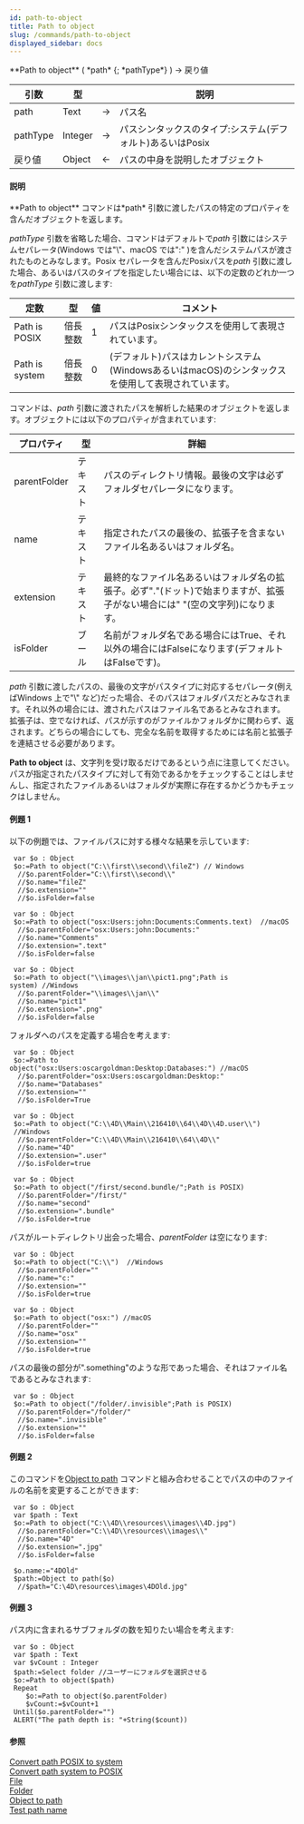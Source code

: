 ```yaml
---
id: path-to-object
title: Path to object
slug: /commands/path-to-object
displayed_sidebar: docs
---
```


<!--REF #_command_.Path to object.Syntax-->**Path to object** ( *path* {; *pathType*} ) -> 戻り値<!-- END REF-->
<!--REF #_command_.Path to object.Params-->
| 引数 | 型 |  | 説明 |
| --- | --- | --- | --- |
| path | Text | &#8594;  | パス名 |
| pathType | Integer | &#8594;  | パスシンタックスのタイプ:システム(デフォルト)あるいはPosix |
| 戻り値 | Object | &#8592; | パスの中身を説明したオブジェクト |

<!-- END REF-->

#### 説明 

<!--REF #_command_.Path to object.Summary-->**Path to object** コマンドは*path* 引数に渡したパスの特定のプロパティを含んだオブジェクトを返します。<!-- END REF-->

*pathType* 引数を省略した場合、コマンドはデフォルトで*path* 引数にはシステムセパレータ(Windows では"\\"、macOS では":" )を含んだシステムパスが渡されたものとみなします。Posix セパレータを含んだPosixパスを*path* 引数に渡した場合、あるいはパスのタイプを指定したい場合には、以下の定数のどれか一つを*pathType* 引数に渡します:

| 定数             | 型    | 値 | コメント                                                      |
| -------------- | ---- | - | --------------------------------------------------------- |
| Path is POSIX  | 倍長整数 | 1 | パスはPosixシンタックスを使用して表現されています。                              |
| Path is system | 倍長整数 | 0 | (デフォルト)パスはカレントシステム(WindowsあるいはmacOS)のシンタックスを使用して表現されています。 |

コマンドは、*path* 引数に渡されたパスを解析した結果のオブジェクトを返します。オブジェクトには以下のプロパティが含まれています:

| **プロパティ**    | **型** | **詳細**                                                              |
| ------------ | ----- | ------------------------------------------------------------------- |
| parentFolder | テキスト  | パスのディレクトリ情報。最後の文字は必ずフォルダセパレータになります。                                 |
| name         | テキスト  | 指定されたパスの最後の、拡張子を含まないファイル名あるいはフォルダ名。                                 |
| extension    | テキスト  | 最終的なファイル名あるいはフォルダ名の拡張子。必ず"."(ドット)で始まりますが、拡張子がない場合には" "(空の文字列)になります。 |
| isFolder     | ブール   | 名前がフォルダ名である場合にはTrue、それ以外の場合にはFalseになります(デフォルトはFalseです)。             |

*path* 引数に渡したパスの、最後の文字がパスタイプに対応するセパレータ(例えばWindows 上で"\\" など)だった場合、そのパスはフォルダパスだとみなされます。それ以外の場合には、渡されたパスはファイル名であるとみなされます。  
拡張子は、空でなければ、パスが示すのがファイルかフォルダかに関わらず、返されます。どちらの場合にしても、完全な名前を取得するためには名前と拡張子を連結させる必要があります。

**Path to object** は、文字列を受け取るだけであるという点に注意してください。パスが指定されたパスタイプに対して有効であるかをチェックすることはしませんし、指定されたファイルあるいはフォルダが実際に存在するかどうかもチェックはしません。

#### 例題 1 

以下の例題では、ファイルパスに対する様々な結果を示しています:

```4d
 var $o : Object
 $o:=Path to object("C:\\first\\second\\fileZ") // Windows
  //$o.parentFolder="C:\\first\\second\\"
  //$o.name="fileZ"
  //$o.extension=""
  //$o.isFolder=false
```

```4d
 var $o : Object
 $o:=Path to object("osx:Users:john:Documents:Comments.text)  //macOS
  //$o.parentFolder="osx:Users:john:Documents:"
  //$o.name="Comments"
  //$o.extension=".text"
  //$o.isFolder=false
```

```4d
 var $o : Object
 $o:=Path to object("\\images\\jan\\pict1.png";Path is system) //Windows
  //$o.parentFolder="\\images\\jan\\"
  //$o.name="pict1"
  //$o.extension=".png"
  //$o.isFolder=false
```

フォルダへのパスを定義する場合を考えます:

```4d
 var $o : Object
 $o:=Path to object("osx:Users:oscargoldman:Desktop:Databases:") //macOS
  //$o.parentFolder="osx:Users:oscargoldman:Desktop:"
  //$o.name="Databases"
  //$o.extension=""
  //$o.isFolder=True
```

```4d
 var $o : Object
 $o:=Path to object("C:\\4D\\Main\\216410\\64\\4D\\4D.user\\")  //Windows
  //$o.parentFolder="C:\\4D\\Main\\216410\\64\\4D\\"
  //$o.name="4D"
  //$o.extension=".user"
  //$o.isFolder=true
```

```4d
 var $o : Object
 $o:=Path to object("/first/second.bundle/";Path is POSIX)
  //$o.parentFolder="/first/"
  //$o.name="second"
  //$o.extension=".bundle"
  //$o.isFolder=true
```

パスがルートディレクトリ出会った場合、*parentFolder* は空になります:

```4d
 var $o : Object
 $o:=Path to object("C:\\")  //Windows
  //$o.parentFolder=""
  //$o.name="c:"
  //$o.extension=""
  //$o.isFolder=true
```

```4d
 var $o : Object
 $o:=Path to object("osx:") //macOS
  //$o.parentFolder=""
  //$o.name="osx"
  //$o.extension=""
  //$o.isFolder=true
```

パスの最後の部分が".something"のような形であった場合、それはファイル名であるとみなされます:

```4d
 var $o : Object
 $o:=Path to object("/folder/.invisible";Path is POSIX)
  //$o.parentFolder="/folder/"
  //$o.name=".invisible"
  //$o.extension=""
  //$o.isFolder=false
```

#### 例題 2 

このコマンドを[Object to path](object-to-path.md) コマンドと組み合わせることでパスの中のファイルの名前を変更することができます:

```4d
 var $o : Object
 var $path : Text
 $o:=Path to object("C:\\4D\\resources\\images\\4D.jpg")
  //$o.parentFolder="C:\\4D\\resources\\images\\"
  //$o.name="4D"
  //$o.extension=".jpg"
  //$o.isFolder=false
 
 $o.name:="4DOld"
 $path:=Object to path($o)
  //$path="C:\4D\resources\images\4DOld.jpg"
```

#### 例題 3 

パス内に含まれるサブフォルダの数を知りたい場合を考えます:

```4d
 var $o : Object
 var $path : Text
 var $vCount : Integer
 $path:=Select folder //ユーザーにフォルダを選択させる
 $o:=Path to object($path)
 Repeat
    $o:=Path to object($o.parentFolder)
    $vCount:=$vCount+1
 Until($o.parentFolder="")
 ALERT("The path depth is: "+String($count))
```

#### 参照 

[Convert path POSIX to system](convert-path-posix-to-system.md)  
[Convert path system to POSIX](convert-path-system-to-posix.md)  
[File](file.md)  
[Folder](folder.md)  
[Object to path](object-to-path.md)  
[Test path name](test-path-name.md)  